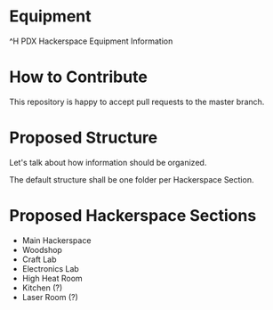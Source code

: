 # Equipment
^H PDX Hackerspace Equipment Information

# How to Contribute

This repository is happy to accept pull requests to the master branch.

# Proposed Structure

Let's talk about how information should be organized.

The default structure shall be one folder per Hackerspace Section.

# Proposed Hackerspace Sections
- Main Hackerspace
- Woodshop
- Craft Lab
- Electronics Lab
- High Heat Room
- Kitchen (?)
- Laser Room (?)
